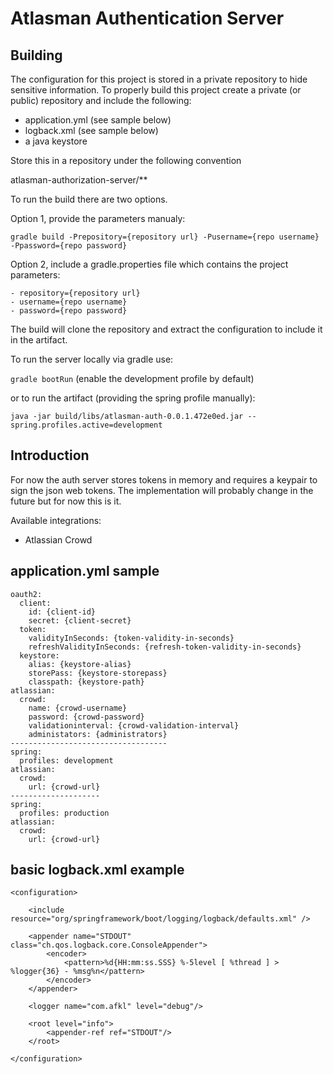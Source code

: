 Atlasman Authentication Server
==============================

Building
--------

The configuration for this project is stored in a private repository to hide sensitive information.
To properly build this project create a private (or public) repository and include the following:

- application.yml (see sample below)
- logback.xml (see sample below)
- a java keystore

Store this in a repository under the following convention

atlasman-authorization-server/**

To run the build there are two options.

Option 1, provide the parameters manualy:

`gradle build -Prepository={repository url} -Pusername={repo username} -Ppassword={repo password}`

Option 2, include a gradle.properties file which contains the project parameters:
```
- repository={repository url}
- username={repo username}
- password={repo password}
```

The build will clone the repository and extract the configuration to include it in the artifact.

To run the server locally via gradle use:

`gradle bootRun` (enable the development profile by default)

or to run the artifact (providing the spring profile manually):

`java -jar build/libs/atlasman-auth-0.0.1.472e0ed.jar --spring.profiles.active=development`

Introduction
------------

For now the auth server stores tokens in memory and requires a keypair to sign the json web tokens. The implementation will probably change in the future
but for now this is it.

Available integrations:

- Atlassian Crowd

application.yml sample
----------------------

```
oauth2:
  client:
    id: {client-id}
    secret: {client-secret}
  token:
    validityInSeconds: {token-validity-in-seconds}
    refreshValidityInSeconds: {refresh-token-validity-in-seconds}
  keystore:
    alias: {keystore-alias}
    storePass: {keystore-storepass}
    classpath: {keystore-path}
atlassian:
  crowd:
    name: {crowd-username}
    password: {crowd-password}
    validationinterval: {crowd-validation-interval}
    administators: {administrators}
-----------------------------------
spring:
  profiles: development
atlassian:
  crowd:
    url: {crowd-url}
--------------------
spring:
  profiles: production
atlassian:
  crowd:
    url: {crowd-url}
```

basic logback.xml example
-------------------------

```
<configuration>

    <include resource="org/springframework/boot/logging/logback/defaults.xml" />

    <appender name="STDOUT" class="ch.qos.logback.core.ConsoleAppender">
        <encoder>
            <pattern>%d{HH:mm:ss.SSS} %-5level [ %thread ] > %logger{36} - %msg%n</pattern>
        </encoder>
    </appender>

    <logger name="com.afkl" level="debug"/>

    <root level="info">
        <appender-ref ref="STDOUT"/>
    </root>

</configuration>
```
